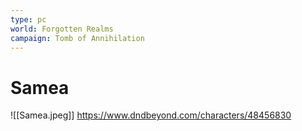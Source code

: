 ```yaml
---
type: pc
world: Forgotten Realms
campaign: Tomb of Annihilation
---
```


# Samea
![[Samea.jpeg]]
https://www.dndbeyond.com/characters/48456830